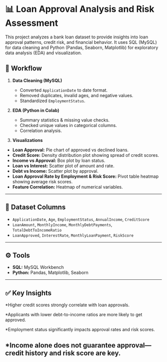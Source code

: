 # **📊 Loan Approval Analysis and Risk Assessment**

This project analyzes a bank loan dataset to provide insights into loan approval patterns, credit risk, and financial behavior. It uses SQL (MySQL) for data cleaning and Python (Pandas, Seaborn, Matplotlib) for exploratory data analysis (EDA) and visualization.

## 🚀 Workflow

1. **Data Cleaning (MySQL)**

   * Converted `ApplicationDate` to date format.
   * Removed duplicates, invalid ages, and negative values.
   * Standardized `EmploymentStatus`.

2. **EDA (Python in Colab)**

   * Summary statistics & missing value checks.
   * Checked unique values in categorical columns. 
   * Correlation analysis.

3. **Visualizations**

  


* **Loan Approval:** Pie chart of approved vs declined loans.
* **Credit Score:** Density distribution plot showing spread of credit scores.
* **Income vs Approval:** Box plot by loan status.
* **Loan vs Interest:** Scatter plot of amount and rate.
* **Debt vs Income:** Scatter plot by approval.
* **Loan Approval Rate by Employment & Risk Score:** Pivot table heatmap showing average risk scores.
* **Feature Correlation:** Heatmap of numerical variables.

---



## 📂 Dataset Columns

* `ApplicationDate`, `Age`, `EmploymentStatus`, `AnnualIncome`, `CreditScore`
* `LoanAmount`, `MonthlyIncome`, `MonthlyDebtPayments`, `TotalDebtToIncomeRatio`
* `LoanApproved`, `InterestRate`, `MonthlyLoanPayment`, `RiskScore`

---

## ⚙️ Tools

* **SQL:** MySQL Workbench
* **Python:** Pandas, Matplotlib, Seaborn

---

## ✅ Key Insights

*Higher credit scores strongly correlate with loan approvals.

*Applicants with lower debt-to-income ratios are more likely to get approved.

*Employment status significantly impacts approval rates and risk scores.

*Income alone does not guarantee approval—credit history and risk score are key.
---

